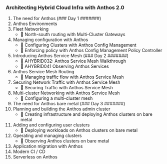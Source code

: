### Architecting Hybrid Cloud Infra with Anthos 2.0

1. The need for Anthos (### Day 1 #######)
2. Anthos Environments
3. Fleet Networking
   - :memo: North-south routing with Multi-Cluster Gateways
4. Managing configuration with Anthos
   - :memo: Configuring Clusters with Anthos Config Management
   - :memo: Enforcing policy with Anthos Config Management Policy Controller
5. Introducing Anthos Service Mesh (### Day 2 #######)
   - :memo: AHYBRID032: Anthos Service Mesh Walkthrough
   - :memo: AHYBRID041 Observing Anthos Services
6. Anthos Service Mesh Routing
   - :memo: Managing traffic flow with Anthos Service Mesh
7. Securing Network Traffic with Anthos Service Mesh
   - :memo: Securing Traffic with Anthos Service Mesh
8. Multi-cluster Networking with Anthos Service Mesh
   - :memo: Configuring a multi-cluster mesh
9. The need for Anthos bare metal (### Day 3 #######)
10. Planning and building the Anthos admin cluster
    - :memo: Creating infrastructure and deploying Anthos clusters on bare metal
11. Adding and configuring user clusters
    - :memo: Deploying workloads on Anthos clusters on bare metal
12. Operating and managing clusters
    - :memo: Observing Anthos clusters on bare metal
13. Application migration with Anthos
14. Modern CI / CD
15. Serverless on Anthos
